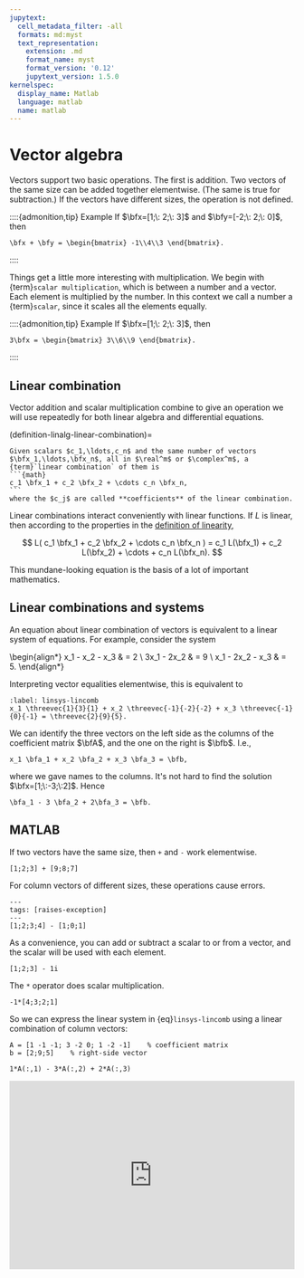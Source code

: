 ```yaml
---
jupytext:
  cell_metadata_filter: -all
  formats: md:myst
  text_representation:
    extension: .md
    format_name: myst
    format_version: '0.12'
    jupytext_version: 1.5.0
kernelspec:
  display_name: Matlab
  language: matlab
  name: matlab
---
```


# Vector algebra

Vectors support two basic operations. The first is addition. Two vectors of the same size can be added together elementwise. (The same is true for subtraction.) If the vectors have different sizes, the operation is not defined.

::::{admonition,tip} Example
If $\bfx=[1;\: 2;\: 3]$ and $\bfy=[-2;\: 2;\: 0]$, then 
```{math}
\bfx + \bfy = \begin{bmatrix} -1\\4\\3 \end{bmatrix}.
```
::::

Things get a little more interesting with multiplication. We begin with {term}`scalar multiplication`, which is between a number and a vector. Each element is multiplied by the number. In this context we call a number a {term}`scalar`, since it scales all the elements equally.

::::{admonition,tip} Example
If $\bfx=[1;\: 2;\: 3]$, then
```{math}
3\bfx = \begin{bmatrix} 3\\6\\9 \end{bmatrix}.
```
::::

## Linear combination

Vector addition and scalar multiplication combine to give an operation we will use repeatedly for both linear algebra and differential equations.

(definition-linalg-linear-combination)=

````{proof:definition} Linear combination
Given scalars $c_1,\ldots,c_n$ and the same number of vectors $\bfx_1,\ldots,\bfx_n$, all in $\real^m$ or $\complex^m$, a {term}`linear combination` of them is
```{math}
c_1 \bfx_1 + c_2 \bfx_2 + \cdots c_n \bfx_n,
```
where the $c_j$ are called **coefficients** of the linear combination.
````

Linear combinations interact conveniently with linear functions. If $L$ is linear, then according to the properties in the [definition of linearity](definition-linear),

$$
L( c_1 \bfx_1 + c_2 \bfx_2 + \cdots c_n \bfx_n ) = c_1 L(\bfx_1) + c_2 L(\bfx_2) + \cdots + c_n L(\bfx_n).
$$

This mundane-looking equation is the basis of a lot of important mathematics.

## Linear combinations and systems

An equation about linear combination of vectors is equivalent to a linear system of equations. For example, consider the system

\begin{align*}
x_1 - x_2  - x_3 & = 2 \\
3x_1 - 2x_2 & = 9 \\
x_1 - 2x_2 - x_3 & = 5.
\end{align*}

Interpreting vector equalities elementwise, this is equivalent to

```{math}
:label: linsys-lincomb
x_1 \threevec{1}{3}{1} + x_2 \threevec{-1}{-2}{-2} + x_3 \threevec{-1}{0}{-1} = \threevec{2}{9}{5}.
```

We can identify the three vectors on the left side as the columns of the coefficient matrix $\bfA$, and the one on the right is $\bfb$. I.e.,

```{math}
x_1 \bfa_1 + x_2 \bfa_2 + x_3 \bfa_3 = \bfb,
```

where we gave names to the columns. It's not hard to find the solution $\bfx=[1;\:-3;\:2]$. Hence

```{math}
\bfa_1 - 3 \bfa_2 + 2\bfa_3 = \bfb.
```

<!-- ## Vector multiplication

There are two kinds of multiplication between vectors. One is the {term}`inner product`, which is defined only for vectors of the same size. In the case of $\real^4$, for example,

```{math}
\bfx^T \bfy = x_1 y_1 + x_2 y_2 + x_3 y_3 + x_4y_4.
```

```{note}
The ${}^T$ superscript means **transpose**, which converts matrix and vector rows to columns and vice versa. 
```

The result is a scalar (i.e., number). This is the same as the dot product of vector calculus in two or three dimensions.

The other method of vector multiplication is *not* the cross product, however. It is the {term}`outer product`, which is defined for vectors of any sizes. It is easiest to demonstrate for small dimensions. If $\bfx\in\real^3$ and $\bfy\in\real^4$, then

$$
\bfx\bfy^T = \begin{bmatrix}  x_1 y_1 & x_1y_2 & x_1 y_3 & x_1y_4 \\
x_2 y_1 & x_2y_2 & x_2 y_3 & x_2y_4 \\
x_3 y_1 & x_3y_2 & x_3 y_3 & x_3y_4  
\end{bmatrix}.
$$

In general, if $\bfx$ is an $m$-vector and $\bfy$ is an $n$-vector, then $\bfx\bfy^T$ is an $m\times n$ matrix whose $(i,j)$ element is $x_iy_j$. We will not have a lot of use for outer products, but they have generated renewed interest of late in machine learning methods. -->

## MATLAB

If two vectors have the same size, then `+` and `-` work elementwise. 

```{code-cell}
[1;2;3] + [9;8;7]
```

For column vectors of different sizes, these operations cause errors.

```{code-cell}
---
tags: [raises-exception]
---
[1;2;3;4] - [1;0;1]
```

As a convenience, you can add or subtract a scalar to or from a vector, and the scalar will be used with each element.

```{code-cell}
[1;2;3] - 1i
```

The `*` operator does scalar multiplication.

```{code-cell}
-1*[4;3;2;1]
```

So we can express the linear system in {eq}`linsys-lincomb` using a linear combination of column vectors:

```{code-cell}
A = [1 -1 -1; 3 -2 0; 1 -2 -1]    % coefficient matrix
b = [2;9;5]    % right-side vector
```

```{code-cell}
1*A(:,1) - 3*A(:,2) + 2*A(:,3)
```

<div style="max-width:608px"><div style="position:relative;padding-bottom:66.118421052632%"><iframe id="kaltura_player" src="https://cdnapisec.kaltura.com/p/2358381/sp/235838100/embedIframeJs/uiconf_id/43030021/partner_id/2358381?iframeembed=true&playerId=kaltura_player&entry_id=1_eey4ivjm&flashvars[streamerType]=auto&amp;flashvars[localizationCode]=en&amp;flashvars[leadWithHTML5]=true&amp;flashvars[sideBarContainer.plugin]=true&amp;flashvars[sideBarContainer.position]=left&amp;flashvars[sideBarContainer.clickToClose]=true&amp;flashvars[chapters.plugin]=true&amp;flashvars[chapters.layout]=vertical&amp;flashvars[chapters.thumbnailRotator]=false&amp;flashvars[streamSelector.plugin]=true&amp;flashvars[EmbedPlayer.SpinnerTarget]=videoHolder&amp;flashvars[dualScreen.plugin]=true&amp;flashvars[Kaltura.addCrossoriginToIframe]=true&amp;&wid=1_oygunv57" width="608" height="402" allowfullscreen webkitallowfullscreen mozAllowFullScreen allow="autoplay *; fullscreen *; encrypted-media *" sandbox="allow-forms allow-same-origin allow-scripts allow-top-navigation allow-pointer-lock allow-popups allow-modals allow-orientation-lock allow-popups-to-escape-sandbox allow-presentation allow-top-navigation-by-user-activation" frameborder="0" title="Kaltura Player" style="position:absolute;top:0;left:0;width:100%;height:100%"></iframe></div></div>

